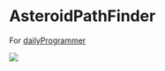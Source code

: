 AsteroidPathFinder
==================

For [dailyProgrammer](https://www.reddit.com/r/dailyprogrammer/comments/2o5tb7/2014123_challenge_191_intermediate_space_probe/)

![](http://puu.sh/dfLvR/41a32356f8.png)
